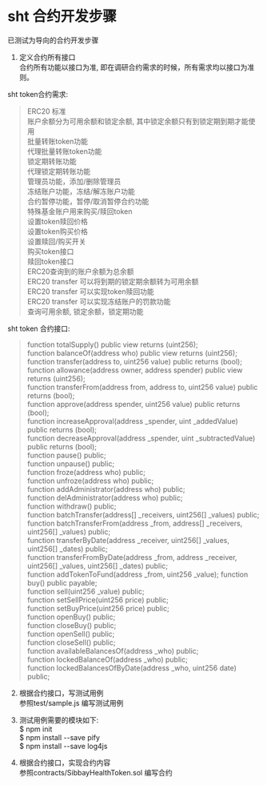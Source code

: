   
# sht 合约开发步骤  
已测试为导向的合约开发步骤  
  
1. 定义合约所有接口  
合约所有功能以接口为准, 即在调研合约需求的时候，所有需求均以接口为准则。  
  
sht token合约需求:    
> ERC20 标准  
> 账户余额分为可用余额和锁定余额, 其中锁定余额只有到锁定期到期才能使用  
> 批量转账token功能  
> 代理批量转账token功能  
> 锁定期转账功能  
> 代理锁定期转账功能  
> 管理员功能，添加/删除管理员  
> 冻结账户功能，冻结/解冻账户功能  
> 合约暂停功能，暂停/取消暂停合约功能  
> 特殊基金账户用来购买/赎回token  
> 设置token赎回价格  
> 设置token购买价格  
> 设置赎回/购买开关  
> 购买token接口  
> 赎回token接口  
> ERC20查询到的账户余额为总余额   
> ERC20 transfer 可以将到期的锁定期余额转为可用余额  
> ERC20 transfer 可以实现token赎回功能  
> ERC20 transfer 可以实现冻结账户的罚款功能  
> 查询可用余额, 锁定余额，锁定期功能  
  
sht token 合约接口:  
> function totalSupply() public view returns (uint256);  
> function balanceOf(address who) public view returns (uint256);  
> function transfer(address to, uint256 value) public returns (bool);  
> function allowance(address owner, address spender) public view returns (uint256);  
> function transferFrom(address from, address to, uint256 value) public returns (bool);  
> function approve(address spender, uint256 value) public returns (bool);  
> function increaseApproval(address _spender, uint _addedValue) public returns (bool);  
> function decreaseApproval(address _spender, uint _subtractedValue) public returns (bool);  
> function pause() public;  
> function unpause() public;  
> function froze(address who) public;  
> function unfroze(address who) public;  
> function addAdministrator(address who) public;  
> function delAdministrator(address who) public;  
> function withdraw() public;  
> function batchTransfer(address[] _receivers, uint256[] _values) public;  
> function batchTransferFrom(address _from, address[] _receivers, uint256[] _values) public;  
> function transferByDate(address _receiver, uint256[] _values, uint256[] _dates) public;  
> function transferFromByDate(address _from, address _receiver, uint256[] _values, uint256[] _dates) public;  
> function addTokenToFund(address _from, uint256 _value);
> function buy() public payable;  
> function sell(uint256 _value) public;  
> function setSellPrice(uint256 price) public;  
> function setBuyPrice(uint256 price) public;  
> function openBuy() public;  
> function closeBuy() public;  
> function openSell() public;  
> function closeSell() public;  
> function availableBalancesOf(address _who) public;  
> function lockedBalanceOf(address _who) public;  
> function lockedBalancesOfByDate(address _who, uint256 date) public;  
  
2. 根据合约接口，写测试用例  
参照test/sample.js 编写测试用例  
  
3. 测试用例需要的模块如下:  
$ npm init  
$ npm install --save pify  
$ npm install --save log4js  
  
4. 根据合约接口，实现合约内容  
参照contracts/SibbayHealthToken.sol 编写合约  

